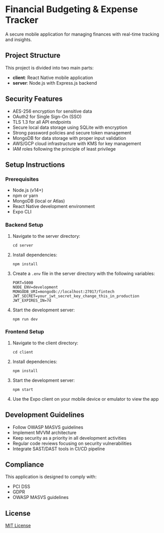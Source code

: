# Financial Budgeting & Expense Tracker

A secure mobile application for managing finances with real-time tracking and insights.

## Project Structure

This project is divided into two main parts:

- **client**: React Native mobile application
- **server**: Node.js with Express.js backend

## Security Features

- AES-256 encryption for sensitive data
- OAuth2 for Single Sign-On (SSO)
- TLS 1.3 for all API endpoints
- Secure local data storage using SQLite with encryption
- Strong password policies and secure token management
- MongoDB for data storage with proper input validation
- AWS/GCP cloud infrastructure with KMS for key management
- IAM roles following the principle of least privilege

## Setup Instructions

### Prerequisites

- Node.js (v14+)
- npm or yarn
- MongoDB (local or Atlas)
- React Native development environment
- Expo CLI

### Backend Setup

1. Navigate to the server directory:
   ```
   cd server
   ```

2. Install dependencies:
   ```
   npm install
   ```

3. Create a `.env` file in the server directory with the following variables:
   ```
   PORT=5000
   NODE_ENV=development
   MONGODB_URI=mongodb://localhost:27017/fintech
   JWT_SECRET=your_jwt_secret_key_change_this_in_production
   JWT_EXPIRES_IN=7d
   ```

4. Start the development server:
   ```
   npm run dev
   ```

### Frontend Setup

1. Navigate to the client directory:
   ```
   cd client
   ```

2. Install dependencies:
   ```
   npm install
   ```

3. Start the development server:
   ```
   npm start
   ```

4. Use the Expo client on your mobile device or emulator to view the app

## Development Guidelines

- Follow OWASP MASVS guidelines
- Implement MVVM architecture
- Keep security as a priority in all development activities
- Regular code reviews focusing on security vulnerabilities
- Integrate SAST/DAST tools in CI/CD pipeline

## Compliance

This application is designed to comply with:
- PCI DSS
- GDPR
- OWASP MASVS guidelines

## License

[MIT License](LICENSE)